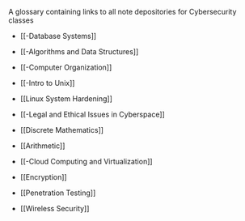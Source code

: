 
A glossary containing links to all note depositories for Cybersecurity classes

- [[-Database Systems]]
- [[-Algorithms and Data Structures]]
- [[-Computer Organization]]
- [[-Intro to Unix]] 
- [[Linux System Hardening]]
- [[-Legal and Ethical Issues in Cyberspace]]
- [[Discrete Mathematics]]
- [[Arithmetic]]

- [[-Cloud Computing and Virtualization]]
- [[Encryption]]
- [[Penetration Testing]]
- [[Wireless Security]]




